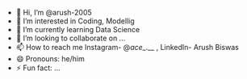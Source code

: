 - 👋 Hi, I’m @arush-2005
- 👀 I’m interested in Coding, Modellig
- 🌱 I’m currently learning Data Science
- 💞️ I’m looking to collaborate on ...
- 📫 How to reach me Instagram- @_ace__.__ , LinkedIn- Arush Biswas
- 😄 Pronouns: he/him
- ⚡ Fun fact: ...

<!---
arush-2005/arush-2005 is a ✨ special ✨ repository because its `README.md` (this file) appears on your GitHub profile.
You can click the Preview link to take a look at your changes.
--->
